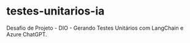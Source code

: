 # testes-unitarios-ia
Desafio de Projeto - DIO - Gerando Testes Unitários com LangChain e Azure ChatGPT.
